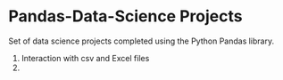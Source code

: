 # Pandas-Data-Science Projects
Set of data science projects completed using the Python Pandas library.

1. Interaction with csv and Excel files
2. 
